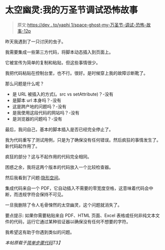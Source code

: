 # 太空幽灵:我的万圣节调试恐怖故事

> 原文:[https://dev . to/yaphi 1/space-ghost-my-万圣节-调试-恐怖-故事-12p](https://dev.to/yaphi1/space-ghost-my-halloween-debugging-horror-story-12p)

昨天我遇到了一只讨厌的虫子。

我需要集成一些第三方代码，将脚本动态插入到页面上。

它被宣传为简单的复制和粘贴，但这些事情很少。

我把代码粘贴在控制台里，也不行。很好。是时候穿上我的故障诊断靴了。

那么问题是什么呢？

*   是 URL 被插入的方式(。src vs setAttribute)？-没有
*   是脚本 url 本身吗？-没有
*   这是跨产地的问题吗？-没有
*   是我使用这段代码的网站吗？-没有
*   是浏览器的问题吗？-没有

最后，我问自己，基本的脚本插入是否已经完全停止了。

我为代码重写了测试用例，只是为了确保没有任何错误。然后疯狂的事情发生了。新代码起作用了。

疯狂的部分？这与不起作用的代码完全相同。

困惑之余，我将这两个版本的代码放入一个比较检查器。

然后我看到了问题:[隐形空间](https://en.wikipedia.org/wiki/Zero-width_space)。

集成代码来自一个 PDF，它自动插入不需要的零宽度空格，这意味着代码会中断，而违规字符会保持不可见。

一旦我删除了令人毛骨悚然的太空幽灵，这个问题就消失了。

要点提示:
如果你需要粘贴来自 PDF、HTML 页面、Excel 表格或任何非纯文本文件的代码，运行它通过某种验证器以确保没有任何不想要的字符。

我希望这有助于你遇到类似的问题。

*本帖原载于[简单步骤代码](https://simplestepscode.com/)T3】*